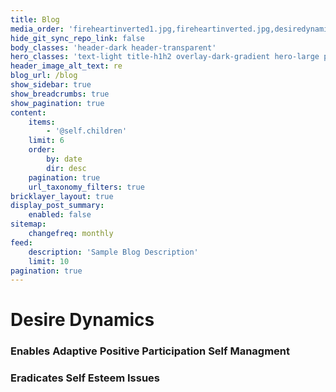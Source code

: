 ```yaml
---
title: Blog
media_order: 'fireheartinverted1.jpg,fireheartinverted.jpg,desiredynamicsgoldenswirl.jpg,recursionsteps.jpg,mountain.jpg'
hide_git_sync_repo_link: false
body_classes: 'header-dark header-transparent'
hero_classes: 'text-light title-h1h2 overlay-dark-gradient hero-large parallax'
header_image_alt_text: re
blog_url: /blog
show_sidebar: true
show_breadcrumbs: true
show_pagination: true
content:
    items:
        - '@self.children'
    limit: 6
    order:
        by: date
        dir: desc
    pagination: true
    url_taxonomy_filters: true
bricklayer_layout: true
display_post_summary:
    enabled: false
sitemap:
    changefreq: monthly
feed:
    description: 'Sample Blog Description'
    limit: 10
pagination: true
---
```


# Desire Dynamics
### Enables Adaptive Positive Participation Self Managment
### Eradicates Self Esteem Issues
